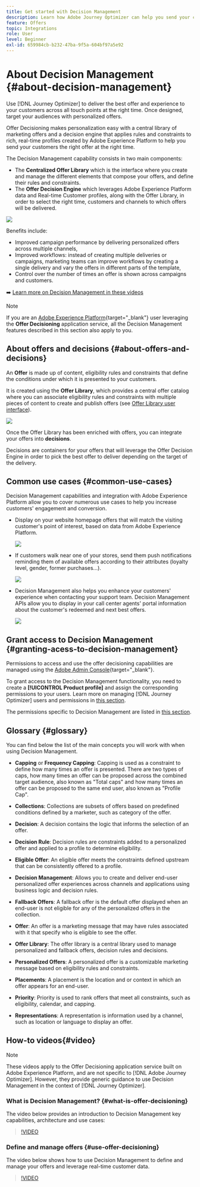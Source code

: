 ```yaml
---
title: Get started with Decision Management
description: Learn how Adobe Journey Optimizer can help you send your customers the right offer at the right time
feature: Offers
topic: Integrations
role: User
level: Beginner
exl-id: 659984cb-b232-47ba-9f5a-604bf97a5e92
---
```

# About Decision Management {#about-decision-management}

Use [!DNL Journey Optimizer] to deliver the best offer and experience to your customers across all touch points at the right time. Once designed, target your audiences with personalized offers.

Offer Decisioning makes personalization easy with a central library of marketing offers and a decision engine that applies rules and constraints to rich, real-time profiles created by Adobe Experience Platform to help you send your customers the right offer at the right time.

The Decision Management capability consists in two main components:

* The **Centralized Offer Library** which is the interface where you create and manage the different elements that compose your offers, and define their rules and constraints.
* The **Offer Decision Engine** which leverages Adobe Experience Platform data and Real-time Customer profiles, along with the Offer Library, in order to select the right time, customers and channels to which offers will be delivered.

![](../assets/architecture.png)

Benefits include:

* Improved campaign performance by delivering personalized offers across multiple channels,
* Improved workflows: instead of creating multiple deliveries or campaigns, marketing teams can improve workflows by creating a single delivery and vary the offers in different parts of the template,
* Control over the number of times an offer is shown across campaigns and customers.

➡️ [Learn more on Decision Management in these videos](#video)


>[!NOTE]
>
>If you are an [Adobe Experience Platform](https://experienceleague.adobe.com/docs/experience-platform/landing/home.html){target="_blank"} user leveraging the **Offer Decisioning** application service, all the Decision Management features described in this section also apply to you.

## About offers and decisions {#about-offers-and-decisions}

An **Offer** is made up of content, eligibility rules and constraints that define the conditions under which it is presented to your customers.

It is created using the **Offer Library**, which provides a central offer catalog where you can associate eligibility rules and constraints with multiple pieces of content to create and publish offers (see [Offer Library user interface](../get-started/user-interface.md)).

![](../assets/offer_structure.png) 

Once the Offer Library has been enriched with offers, you can integrate your offers into **decisions**.

Decisions are containers for your offers that will leverage the Offer Decision Engine in order to pick the best offer to deliver depending on the target of the delivery.

## Common use cases {#common-use-cases}

Decision Management capabilities and integration with Adobe Experience Platform allow you to cover numerous use cases to help you increase customers' engagement and conversion.

* Display on your website homepage offers that will match the visiting customer's point of interest, based on data from Adobe Experience Platform.

    ![](../assets/website.png)

* If customers walk near one of your stores, send them push notifications reminding them of available offers according to their attributes (loyalty level, gender, former purchases...).

    ![](../assets/push_sample.png)

* Decision Management also helps you enhance your customers' experience when contacting your support team. Decision Management APIs allow you to display in your call center agents' portal information about the customer's redeemed and next best offers.

    ![](../../assets/do-not-localize/call-center.png)

## Grant access to Decision Management {#granting-acess-to-decision-management}

Permissions to access and use the offer decisioning capabilities are managed using the [Adobe Admin Console](https://helpx.adobe.com/enterprise/managing/user-guide.html){target="_blank"}. 

To grant access to the  Decision Management functionality, you need to create a **[!UICONTROL Product profile]** and assign the corresponding permissions to your users. Learn more on managing [!DNL Journey Optimizer] users and permissions in [this section](../../administration/permissions.md).

The permissions specific to Decision Management are listed in [this section](../../administration/high-low-permissions.md#decisions-permissions).

## Glossary {#glossary}

You can find below the list of the main concepts you will work with when using Decision Management. 

* **Capping** or **Frequency Capping**: Capping is used as a constraint to define how many times an offer is presented. There are two types of caps, how many times an offer can be proposed across the combined target audience, also known as "Total caps" and how many times an offer can be proposed to the same end user, also known as "Profile Cap".

* **Collections**: Collections are subsets of offers based on predefined conditions defined by a marketer, such as category of the offer.

* **Decision**: A decision contains the logic that informs the selection of an offer.

* **Decision Rule**: Decision rules are constraints added to a personalized offer and applied to a profile to determine eligibility.

* **Eligible Offer**: An eligible offer meets the constraints defined upstream that can be consistently offered to a profile.

* **Decision Management**: Allows you to create and deliver end-user personalized offer experiences across channels and applications using business logic and decision rules.

* **Fallback Offers**: A fallback offer is the default offer displayed when an end-user is not eligible for any of the personalized offers in the collection.

* **Offer**: An offer is a marketing message that may have rules associated with it that specify who is eligible to see the offer.

* **Offer Library**: The offer library is a central library used to manage personalized and fallback offers, decision rules and decisions.

* **Personalized Offers**: A personalized offer is a customizable marketing message based on eligibility rules and constraints.

* **Placements**: A placement is the location and or context in which an offer appears for an end-user.

* **Priority**: Priority is used to rank offers that meet all constraints, such as eligibility, calendar, and capping.

* **Representations**: A representation is information used by a channel, such as location or language to display an offer.

## How-to videos{#video}

>[!NOTE]
>
>These videos apply to the Offer Decisioning application service built on Adobe Experience Platform, and are not specific to [!DNL Adobe Journey Optimizer]. However, they provide generic guidance to use Decision Management in the context of [!DNL Journey Optimizer].

### What is Decision Management? {#what-is-offer-decisioning}

The video below provides an introduction to Decision Management key capabilities, architecture and use cases:

>[!VIDEO](https://video.tv.adobe.com/v/326961?quality=12&learn=on)

### Define and manage offers {#use-offer-decisioning}

The video below shows how to use Decision Management to define and manage your offers and leverage real-time customer data.

>[!VIDEO](https://video.tv.adobe.com/v/326841?quality=12&learn=on)


